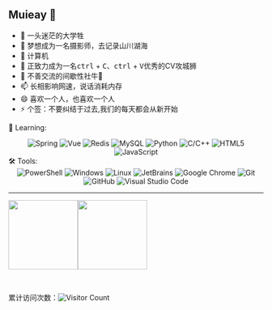 ## Muieay 👋
- 🔭 一头迷茫的大学牲
- 🌱 梦想成为一名摄影师，去记录山川湖海
- 👯 计算机
- 🤔 正致力成为一名<kbd>ctrl</kbd> + <kbd>C</kbd>、<kbd>ctrl</kbd> + <kbd>V</kbd>优秀的CV攻城狮
- 💬 不善交流的间歇性社牛🐂
- 📫 长相影响网速，说话消耗内存
- 😄 喜欢一个人，也喜欢一个人
- ⚡ 个签：不要纠结于过去,我们的每天都会从新开始

<!-- 语言技术标签 -->
📖 Learning: 
<div align="center">
  <img alt="Spring" src="https://img.shields.io/badge/-Spring-DAE8FC?style=plastic&logo=Spring">
  <img alt="Vue" src="https://img.shields.io/badge/-Vue-DAE8FC?style=plastic&logo=Vue.js">
  <img alt="Redis" src="https://img.shields.io/badge/-Redis-DAE8FC?style=plastic&logo=Redis">
  <img alt="MySQL" src="https://img.shields.io/badge/-SQL-DAE8FC?style=plastic&logo=MySQL">
  <img alt="Python" src="https://img.shields.io/badge/-Python-DAE8FC?style=plastic&logo=Python">
  <img alt="C/C++" src="https://img.shields.io/badge/-C/C++-DAE8FC?style=plastic&logo=c">
  <img alt="HTML5" src="https://img.shields.io/badge/-HTML5-DAE8FC?style=plastic&logo=HTML5">
  <img alt="JavaScript" src="https://img.shields.io/badge/-JavaScript-DAE8FC?style=plastic&logo=JavaScript">
  <br>
</div>
<!-- 工具 -->
🛠️ Tools:
<div align="center">
  <img alt="PowerShell" src="https://img.shields.io/badge/PowerShell-5391FE?style=flat-square&logo=PowerShell&logoColor=white">
  <img alt="Windows" src="https://img.shields.io/badge/Windows-5391FE?style=flat-square&logo=windows&logoColor=white">
  <img alt="Linux" src="https://img.shields.io/badge/Linux-FCC624?style=style=flat-square&logo=linux&logoColor=black">
  <img alt="JetBrains" src="https://img.shields.io/badge/JetBrains-62d1d2?style=flat-square&logo=IntelliJ IDEA&logoColor=white">
  <img alt="Google Chrome" src="https://img.shields.io/badge/Chrome-4285F4?style=flat-square&logo=GoogleChrome&logoColor=white">
  <img alt="Git" src="https://img.shields.io/badge/-Git-FCC624?style=flat-square&logo=git">
  <img alt="GitHub" src="https://img.shields.io/badge/-GitHub-pink?style=flat-square&logo=github">
   <img alt="Visual Studio Code" src="https://img.shields.io/badge/-Visual%20Studio%20Code-007ACC?style=flat-square&logo=Visual%20Studio%20Code&logoColor=fff">
</div>

<hr>
<!-- 统计 -->

<img align="" height="137px" src="https://github-readme-stats.vercel.app/api?username=Muieay&hide_title=true&hide_border=true&show_icons=true&include_all_commits=true&line_height=21&bg_color=0,EC6C6C,FFD479,FFFC79,73FA79&theme=graywhite&locale=cn" /><img align="" height="137px" src="https://github-readme-stats.vercel.app/api/top-langs/?username=Muieay&hide_title=true&hide_border=true&layout=compact&bg_color=0,73FA79,73FDFF,D783FF&theme=graywhite&locale=cn" />

<br />

累计访问次数：![Visitor Count](https://profile-counter.glitch.me/Muieay/count.svg)

